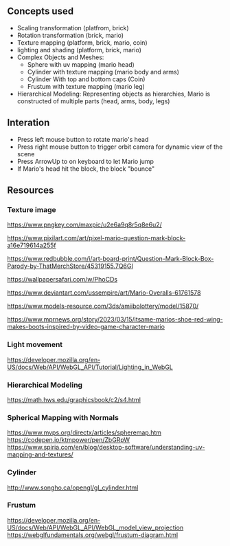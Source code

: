 ## Concepts used
- Scaling transformation (platfrom, brick)
- Rotation transformation (brick, mario)
- Texture mapping (platform, brick, mario, coin)
- lighting and shading (platform, brick, mario)
- Complex Objects and Meshes:
    - Sphere with uv mapping (mario head)
    - Cylinder with texture mapping (mario body and arms)
    - Cylinder With top and bottom caps (Coin)
    - Frustum with texture mapping (mario leg)
- Hierarchical Modeling: Representing objects as hierarchies, Mario is constructed of multiple parts (head, arms, body, legs)

## Interation
- Press left mouse button to rotate mario's head
- Press right mouse button to trigger orbit camera for dynamic view of the scene
- Press ArrowUp to on keyboard to let Mario jump
- If Mario's head hit the block, the block "bounce"

## Resources

### Texture image
https://www.pngkey.com/maxpic/u2e6a9q8r5q8e6u2/

https://www.pixilart.com/art/pixel-mario-question-mark-block-a16e719614a255f

https://www.redbubble.com/i/art-board-print/Question-Mark-Block-Box-Parody-by-ThatMerchStore/45319155.7Q6GI

https://wallpapersafari.com/w/PhoCDs

https://www.deviantart.com/ussempire/art/Mario-Overalls-61761578

https://www.models-resource.com/3ds/amiibolottery/model/15870/

https://www.mprnews.org/story/2023/03/15/itsame-marios-shoe-red-wing-makes-boots-inspired-by-video-game-character-mario

### Light movement
https://developer.mozilla.org/en-US/docs/Web/API/WebGL_API/Tutorial/Lighting_in_WebGL

### Hierarchical Modeling
https://math.hws.edu/graphicsbook/c2/s4.html

### Spherical Mapping with Normals
https://www.mvps.org/directx/articles/spheremap.htm
https://codepen.io/ktmpower/pen/ZbGRpW
https://www.spiria.com/en/blog/desktop-software/understanding-uv-mapping-and-textures/

### Cylinder
http://www.songho.ca/opengl/gl_cylinder.html


### Frustum
https://developer.mozilla.org/en-US/docs/Web/API/WebGL_API/WebGL_model_view_projection
https://webglfundamentals.org/webgl/frustum-diagram.html